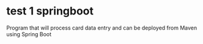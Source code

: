 # test 1 springboot
 Program that will process card data entry and can be deployed from Maven using Spring Boot
